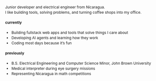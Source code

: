 <div style="font-size: 0.75rem; line-height: 1.4;">

Junior developer and electrical engineer from Nicaragua.  
I like building tools, solving problems, and turning coffee shops into my office.

#### currently
- Building fullstack web apps and tools that solve things I care about
- Developing AI agents and learning how they work  
- Coding most days because it’s fun

#### previously
- B.S. Electrical Engineering and Computer Science Minor, John Brown University  
- Medical interpreter during eye surgery missions  
- Representing Nicaragua in math competitions
</div>

